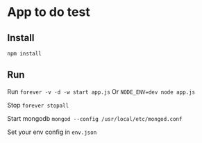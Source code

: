 # App to do test
## Install
````npm install````

## Run
Run
````forever -v -d -w start app.js````
Or
````NODE_ENV=dev node app.js````

Stop
````forever stopall````

Start mongodb
````mongod --config /usr/local/etc/mongod.conf````

Set your env config in
````env.json````
